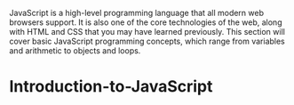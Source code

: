 JavaScript is a high-level programming language that all modern web browsers support.
It is also one of the core technologies of the web, along with HTML and CSS that you may have learned previously.
This section will cover basic JavaScript programming concepts, which range from variables and arithmetic to objects and loops.

# Introduction-to-JavaScript
